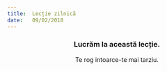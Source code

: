```yaml
---
title:  Lecție zilnică
date:   09/02/2018
---
```


### <center>Lucrăm la această lecție.</center>
<center>Te rog intoarce-te mai tarziu.</center>